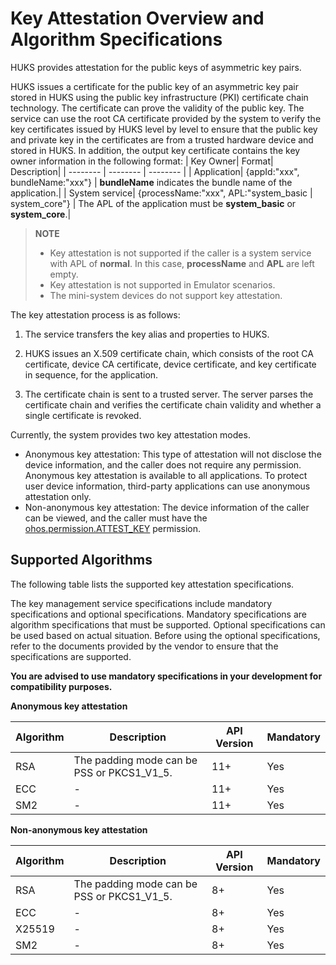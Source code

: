 # Key Attestation Overview and Algorithm Specifications


HUKS provides attestation for the public keys of asymmetric key pairs.


HUKS issues a certificate for the public key of an asymmetric key pair stored in HUKS using the public key infrastructure (PKI) certificate chain technology. The certificate can prove the validity of the public key. The service can use the root CA certificate provided by the system to verify the key certificates issued by HUKS level by level to ensure that the public key and private key in the certificates are from a trusted hardware device and stored in HUKS. In addition, the output key certificate contains the key owner information in the following format:
| Key Owner| Format| Description| 
| -------- | -------- | -------- |
| Application| {appId:"xxx", bundleName:"xxx"} | **bundleName** indicates the bundle name of the application.| 
| System service| {processName:"xxx", APL:"system_basic \| system_core"} | The APL of the application must be **system_basic** or **system_core**.|

> **NOTE**
>
> - Key attestation is not supported if the caller is a system service with APL of **normal**. In this case, **processName** and **APL** are left empty.
> - Key attestation is not supported in Emulator scenarios.
> - The mini-system devices do not support key attestation.


The key attestation process is as follows:


1. The service transfers the key alias and properties to HUKS.

2. HUKS issues an X.509 certificate chain, which consists of the root CA certificate, device CA certificate, device certificate, and key certificate in sequence, for the application.

3. The certificate chain is sent to a trusted server. The server parses the certificate chain and verifies the certificate chain validity and whether a single certificate is revoked.

<!--RP1-->
Currently, the system provides two key attestation modes.
- Anonymous key attestation: This type of attestation will not disclose the device information, and the caller does not require any permission. Anonymous key attestation is available to all applications. To protect user device information, third-party applications can use anonymous attestation only.
- Non-anonymous key attestation: The device information of the caller can be viewed, and the caller must have the [ohos.permission.ATTEST_KEY](../AccessToken/permissions-for-system-apps.md#ohospermissionattest_key) permission.
<!--RP1End-->

## Supported Algorithms

The following table lists the supported key attestation specifications.
<!--Del-->
The key management service specifications include mandatory specifications and optional specifications. Mandatory specifications are algorithm specifications that must be supported. Optional specifications can be used based on actual situation. Before using the optional specifications, refer to the documents provided by the vendor to ensure that the specifications are supported.

**You are advised to use mandatory specifications in your development for compatibility purposes.**
<!--DelEnd-->

<!--Del-->
**Anonymous key attestation**
<!--DelEnd-->

| Algorithm| Description| API Version| <!--DelCol4-->Mandatory|
| -------- | -------- | -------- | -------- |
| RSA | The padding mode can be PSS or PKCS1_V1_5.| 11+ | Yes|
| ECC | - | 11+ | Yes|
| SM2 | - | 11+ | Yes|

<!--Del-->
**Non-anonymous key attestation**

| Algorithm| Description| API Version| Mandatory|
| -------- | -------- | -------- | -------- |
| RSA | The padding mode can be PSS or PKCS1_V1_5.| 8+ | Yes|
| ECC | - | 8+ | Yes|
| X25519 | - | 8+ | Yes|
| SM2 | - | 8+ | Yes|
<!--DelEnd-->
